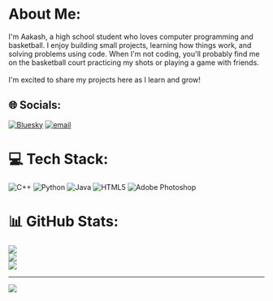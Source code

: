 # About Me:
I'm Aakash, a high school student who loves computer programming and basketball. I enjoy building small projects, learning how things work, and solving problems using code. When I'm not coding, you'll probably find me on the basketball court practicing my shots or playing a game with friends.<br><br>I'm excited to share my projects here as I learn and grow!


## 🌐 Socials:
[![Bluesky](https://img.shields.io/badge/bluesky-0285FF?style=for-the-badge&logo=bluesky&logoColor=%23FFFFFF)](https://bsky.app/profile/aakash-ilan) [![email](https://img.shields.io/badge/Email-D14836?logo=gmail&logoColor=white)](mailto:aakashilan351@gmail.com) 

# 💻 Tech Stack:
![C++](https://img.shields.io/badge/c++-%2300599C.svg?style=for-the-badge&logo=c%2B%2B&logoColor=white) ![Python](https://img.shields.io/badge/python-3670A0?style=for-the-badge&logo=python&logoColor=ffdd54) ![Java](https://img.shields.io/badge/java-%23ED8B00.svg?style=for-the-badge&logo=openjdk&logoColor=white) ![HTML5](https://img.shields.io/badge/html5-%23E34F26.svg?style=for-the-badge&logo=html5&logoColor=white) ![Adobe Photoshop](https://img.shields.io/badge/adobe%20photoshop-%2331A8FF.svg?style=for-the-badge&logo=adobe%20photoshop&logoColor=white)
# 📊 GitHub Stats:
![](https://github-readme-stats.vercel.app/api?username=aakash-ilan&theme=dark&hide_border=false&include_all_commits=false&count_private=false)<br/>
![](https://nirzak-streak-stats.vercel.app/?user=aakash-ilan&theme=dark&hide_border=false)<br/>
![](https://github-readme-stats.vercel.app/api/top-langs/?username=aakash-ilan&theme=dark&hide_border=false&include_all_commits=false&count_private=false&layout=compact)

---
[![](https://visitcount.itsvg.in/api?id=aakash-ilan&icon=0&color=0)](https://visitcount.itsvg.in)

<!-- Proudly created with GPRM ( https://gprm.itsvg.in ) -->
